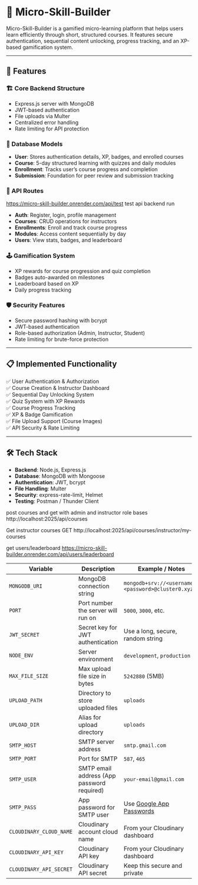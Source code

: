 # 🧠 Micro-Skill-Builder

Micro-Skill-Builder is a gamified micro-learning platform that helps users learn efficiently through short, structured courses. It features secure authentication, sequential content unlocking, progress tracking, and an XP-based gamification system.

---

## 🚀 Features

### 🏗️ Core Backend Structure
- Express.js server with MongoDB
- JWT-based authentication
- File uploads via Multer
- Centralized error handling
- Rate limiting for API protection

### 🧱 Database Models
- **User**: Stores authentication details, XP, badges, and enrolled courses
- **Course**: 5-day structured learning with quizzes and daily modules
- **Enrollment**: Tracks user’s course progress and completion
- **Submission**: Foundation for peer review and submission tracking

### 📡 API Routes
  https://micro-skill-builder.onrender.com/api/test test api backend run
- **Auth**: Register, login, profile management
- **Courses**: CRUD operations for instructors
- **Enrollments**: Enroll and track course progress
- **Modules**: Access content sequentially by day
- **Users**: View stats, badges, and leaderboard

### 🕹️ Gamification System
- XP rewards for course progression and quiz completion
- Badges auto-awarded on milestones
- Leaderboard based on XP
- Daily progress tracking

### 🛡️ Security Features
- Secure password hashing with bcrypt
- JWT-based authentication
- Role-based authorization (Admin, Instructor, Student)
- Rate limiting for brute-force protection

---

## 📋 Implemented Functionality
✅ User Authentication & Authorization  
✅ Course Creation & Instructor Dashboard  
✅ Sequential Day Unlocking System  
✅ Quiz System with XP Rewards  
✅ Course Progress Tracking  
✅ XP & Badge Gamification  
✅ File Upload Support (Course Images)  
✅ API Security & Rate Limiting  

---

## 🛠️ Tech Stack

- **Backend**: Node.js, Express.js
- **Database**: MongoDB with Mongoose
- **Authentication**: JWT, bcrypt
- **File Handling**: Multer
- **Security**: express-rate-limit, Helmet
- **Testing**: Postman / Thunder Client


post  courses  and get with admin and instructor role bases  http://localhost:2025/api/courses

Get instructor courses GET http://localhost:2025/api/courses/instructor/my-courses

get users/leaderboard  https://micro-skill-builder.onrender.com/api/users/leaderboard







| Variable                | Description                                | Example / Notes                                                       |
| ----------------------- | ------------------------------------------ | --------------------------------------------------------------------- |
| `MONGODB_URI`           | MongoDB connection string                  | `mongodb+srv://<username>:<password>@cluster0.xyz`                    |
| `PORT`                  | Port number the server will run on         | `5000`, `3000`, etc.                                                  |
| `JWT_SECRET`            | Secret key for JWT authentication          | Use a long, secure, random string                                     |
| `NODE_ENV`              | Server environment                         | `development`, `production`                                           |
| `MAX_FILE_SIZE`         | Max upload file size in bytes              | `5242880` (5MB)                                                       |
| `UPLOAD_PATH`           | Directory to store uploaded files          | `uploads`                                                             |
| `UPLOAD_DIR`            | Alias for upload directory                 | `uploads`                                                             |
| `SMTP_HOST`             | SMTP server address                        | `smtp.gmail.com`                                                      |
| `SMTP_PORT`             | Port for SMTP                              | `587`, `465`                                                          |
| `SMTP_USER`             | SMTP email address (App password required) | `your-email@gmail.com`                                                |
| `SMTP_PASS`             | App password for SMTP user                 | Use [Google App Passwords](https://myaccount.google.com/apppasswords) |
| `CLOUDINARY_CLOUD_NAME` | Cloudinary account cloud name              | From your Cloudinary dashboard                                        |
| `CLOUDINARY_API_KEY`    | Cloudinary API key                         | From your Cloudinary dashboard                                        |
| `CLOUDINARY_API_SECRET` | Cloudinary API secret                      | Keep this secure and private                                          |
